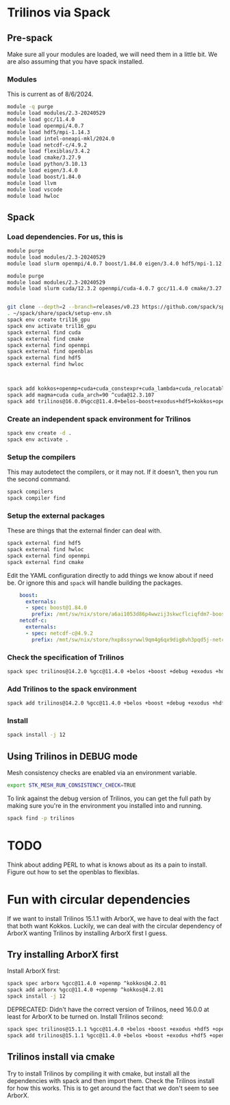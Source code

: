 # Trilinos via Spack

## Pre-spack
Make sure all your modules are loaded, we will need them in a little bit. We are also assuming that you have spack installed.

### Modules
This is current as of 8/6/2024. 
```bash
module -q purge
module load modules/2.3-20240529
module load gcc/11.4.0
module load openmpi/4.0.7
module load hdf5/mpi-1.14.3
module load intel-oneapi-mkl/2024.0
module load netcdf-c/4.9.2
module load flexiblas/3.4.2
module load cmake/3.27.9
module load python/3.10.13
module load eigen/3.4.0
module load boost/1.84.0
module load llvm
module load vscode
module load hwloc
```

## Spack

### Load dependencies. For us, this is 
```bash
module purge
module load modules/2.3-20240529
module load slurm openmpi/4.0.7 boost/1.84.0 eigen/3.4.0 hdf5/mpi-1.12.3 hwloc/2.9.1 netcdf-c/4.9.2 gcc cmake
```

```bash
module purge
module load modules/2.3-20240529
module load slurm cuda/12.3.2 openmpi/cuda-4.0.7 gcc/11.4.0 cmake/3.27.9 hwloc openblas hdf5 netcdf-c


git clone --depth=2 --branch=releases/v0.23 https://github.com/spack/spack.git ~/spack
. ~/spack/share/spack/setup-env.sh
spack env create tril16_gpu
spack env activate tril16_gpu
spack external find cuda
spack external find cmake
spack external find openmpi
spack external find openblas
spack external find hdf5
spack external find hwloc



spack add kokkos+openmp+cuda+cuda_constexpr+cuda_lambda+cuda_relocatable_device_code~cuda_uvm~shared+wrapper cuda_arch=90 ^cuda@12.3.107
spack add magma+cuda cuda_arch=90 ^cuda@12.3.107
spack add trilinos@16.0.0%gcc@11.4.0+belos~boost+exodus+hdf5+kokkos+openmp++cuda+cuda_rdc+stk+zoltan+zoltan2~shared~uvm+wrapper cuda_arch=90 cxxstd=17 ^cuda@12.3.107 ^openblas@0.3.26
```





### Create an independent spack environment for Trilinos
```bash
spack env create -d .
spack env activate .
```

### Setup the compilers
This may autodetect the compilers, or it may not. If it doesn't, then you run the second command.
```bash
spack compilers
spack compiler find
```

### Setup the external packages
These are things that the external finder can deal with.

```bash
spack external find hdf5
spack external find hwloc
spack external find openmpi
spack external find cmake
```

Edit the YAML configuration directly to add things we know about if need be. Or ignore this and `spack` will handle building the packages.
```yaml
    boost:
      externals:
      - spec: boost@1.84.0
        prefix: /mnt/sw/nix/store/a6ai1053d86p4wwzij3skwcflciqfdm7-boost-1.84.0/
    netcdf-c:
      externals:
      - spec: netcdf-c@4.9.2
        prefix: /mnt/sw/nix/store/hxp8ssyrwwl9qm4g6qx9dig8vh3pqd5j-netcdf-c-4.9.2/
```

### Check the specification of Trilinos
```bash
spack spec trilinos@14.2.0 %gcc@11.4.0 +belos +boost +debug +exodus +hdf5 +openmp +stk +zoltan +zoltan2 cxxstd=17
```

### Add Trilinos to the spack environment
```bash
spack add trilinos@14.2.0 %gcc@11.4.0 +belos +boost +debug +exodus +hdf5 +openmp +stk +zoltan +zoltan2 cxxstd=17
```

### Install
```bash
spack install -j 12
```

## Using Trilinos in DEBUG mode

Mesh consistency checks are enabled via an environment variable.

```bash
export STK_MESH_RUN_CONSISTENCY_CHECK=TRUE
```

To link against the debug version of Trilinos, you can get the full path by making sure you're in the environment you installed into and running.

```bash
spack find -p trilinos
```


# TODO

Think about adding PERL to what is knows about as its a pain to install.
Figure out how to set the openblas to flexiblas.

# Fun with circular dependencies

If we want to install Trilinos 15.1.1 with ArborX, we have to deal with the fact that both want Kokkos. Luckily, we can deal with the circular dependency of ArborX wanting Trilinos by installing ArborX first I guess.

## Try installing ArborX first

Install ArborX first:
```bash
spack spec arborx %gcc@11.4.0 +openmp ^kokkos@4.2.01
spack add arborx %gcc@11.4.0 +openmp ^kokkos@4.2.01
spack install -j 12
```

DEPRECATED:
Didn't have the correct version of Trilinos, need 16.0.0 at least for ArborX to be turned on.
Install Trilinos second:
```bash
spack spec trilinos@15.1.1 %gcc@11.4.0 +belos +boost +exodus +hdf5 +openmp +stk +zoltan +zoltan2 ^kokkos@4.2.01
spack add trilinos@15.1.1 %gcc@11.4.0 +belos +boost +exodus +hdf5 +openmp +stk +zoltan +zoltan2 ^kokkos@4.2.01
```

## Trilinos install via cmake
Try to install Trilinos by compiling it with cmake, but install all the dependencies with spack and then import them. Check the Trilinos install for how this works. This is to get around the fact that we don't seem to see ArborX.